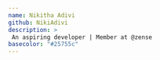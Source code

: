 ```yaml
---
name: Nikitha Adivi
github: NikiAdivi
description: >
 An aspiring developer | Member at @zense 
basecolor: "#25755c"
---
```

